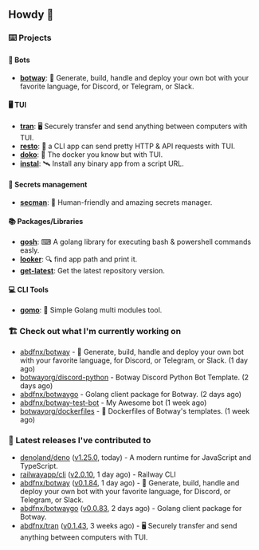 ## Howdy 👋

### ⌨️ Projects

#### 🤖 Bots

- [**botway**](https://github.com/abdfnx/botway): 🤖 Generate, build, handle and deploy your own bot with your favorite language, for Discord, or Telegram, or Slack.

#### 🖥 TUI

- [**tran**](https://github.com/abdfnx/tran): 🖥 Securely transfer and send anything between computers with TUI.
- [**resto**](https://github.com/abdfnx/resto): 🔗 a CLI app can send pretty HTTP & API requests with TUI.
- [**doko**](https://github.com/abdfnx/doko): 🐳 The docker you know but with TUI.
- [**instal**](https://github.com/abdfnx/instal): 🛰️ Install any binary app from a script URL.

#### 🔐 Secrets management

- [**secman**](https://github.com/scmn-dev/secman): 👊 Human-friendly and amazing secrets manager.

#### 📚 Packages/Libraries

- [**gosh**](https://github.com/abdfnx/gosh): ⌨ A golang library for executing bash & powershell commands easly.
- [**looker**](https://github.com/abdfnx/looker): 🔍 find app path and print it.
- [**get-latest**](https://github.com/scmn-dev/get-latest): Get the latest repository version.

#### 💻 CLI Tools 

- [**gomo**](https://github.com/abdfnx/gomo): 📐 Simple Golang multi modules tool.

### 🏗️ Check out what I'm currently working on


- [abdfnx/botway](https://github.com/abdfnx/botway) - 🤖 Generate, build, handle and deploy your own bot with your favorite language, for Discord, or Telegram, or Slack. (1 day ago)
- [botwayorg/discord-python](https://github.com/botwayorg/discord-python) - Botway Discord Python Bot Template. (2 days ago)
- [abdfnx/botwaygo](https://github.com/abdfnx/botwaygo) - Golang client package for Botway. (2 days ago)
- [abdfnx/botway-test-bot](https://github.com/abdfnx/botway-test-bot) - My Awesome bot (1 week ago)
- [botwayorg/dockerfiles](https://github.com/botwayorg/dockerfiles) - 🐋 Dockerfiles of Botway&#39;s templates. (1 week ago)

### 🔭 Latest releases I've contributed to

- [denoland/deno](https://github.com/denoland/deno) ([v1.25.0](https://github.com/denoland/deno/releases/tag/v1.25.0), today) - A modern runtime for JavaScript and TypeScript.
- [railwayapp/cli](https://github.com/railwayapp/cli) ([v2.0.10](https://github.com/railwayapp/cli/releases/tag/v2.0.10), 1 day ago) - Railway CLI
- [abdfnx/botway](https://github.com/abdfnx/botway) ([v0.1.84](https://github.com/abdfnx/botway/releases/tag/v0.1.84), 1 day ago) - 🤖 Generate, build, handle and deploy your own bot with your favorite language, for Discord, or Telegram, or Slack.
- [abdfnx/botwaygo](https://github.com/abdfnx/botwaygo) ([v0.0.83](https://github.com/abdfnx/botwaygo/releases/tag/v0.0.83), 2 days ago) - Golang client package for Botway.
- [abdfnx/tran](https://github.com/abdfnx/tran) ([v0.1.43](https://github.com/abdfnx/tran/releases/tag/v0.1.43), 3 weeks ago) - 🖥 Securely transfer and send anything between computers with TUI.
